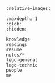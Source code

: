 ```{include} ../README.md
:relative-images:
```

```{toctree}
:maxdepth: 1
:glob:
:hidden:

knowledge
readings
resume
notes/*
lego-general
lego-technic
people
me
```
